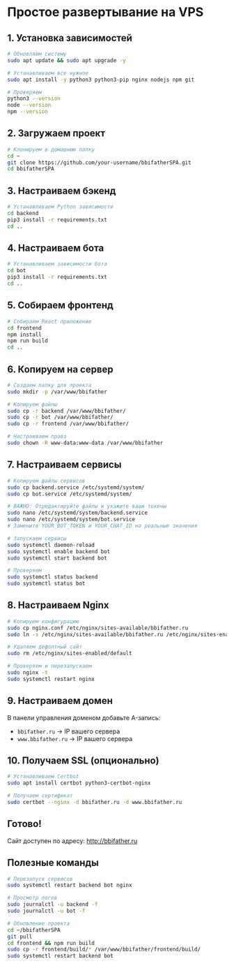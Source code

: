 # Простое развертывание на VPS

## 1. Установка зависимостей

```bash
# Обновляем систему
sudo apt update && sudo apt upgrade -y

# Устанавливаем все нужное
sudo apt install -y python3 python3-pip nginx nodejs npm git

# Проверяем
python3 --version
node --version
npm --version
```

## 2. Загружаем проект

```bash
# Клонируем в домашнюю папку
cd ~
git clone https://github.com/your-username/bbifatherSPA.git
cd bbifatherSPA
```

## 3. Настраиваем бэкенд

```bash
# Устанавливаем Python зависимости
cd backend
pip3 install -r requirements.txt
cd ..
```

## 4. Настраиваем бота

```bash
# Устанавливаем зависимости бота
cd bot
pip3 install -r requirements.txt
cd ..
```

## 5. Собираем фронтенд

```bash
# Собираем React приложение
cd frontend
npm install
npm run build
cd ..
```

## 6. Копируем на сервер

```bash
# Создаем папку для проекта
sudo mkdir -p /var/www/bbifather

# Копируем файлы
sudo cp -r backend /var/www/bbifather/
sudo cp -r bot /var/www/bbifather/
sudo cp -r frontend /var/www/bbifather/

# Настраиваем права
sudo chown -R www-data:www-data /var/www/bbifather
```

## 7. Настраиваем сервисы

```bash
# Копируем файлы сервисов
sudo cp backend.service /etc/systemd/system/
sudo cp bot.service /etc/systemd/system/

# ВАЖНО: Отредактируйте файлы и укажите ваши токены
sudo nano /etc/systemd/system/backend.service
sudo nano /etc/systemd/system/bot.service
# Замените YOUR_BOT_TOKEN и YOUR_CHAT_ID на реальные значения

# Запускаем сервисы
sudo systemctl daemon-reload
sudo systemctl enable backend bot
sudo systemctl start backend bot

# Проверяем
sudo systemctl status backend
sudo systemctl status bot
```

## 8. Настраиваем Nginx

```bash
# Копируем конфигурацию
sudo cp nginx.conf /etc/nginx/sites-available/bbifather.ru
sudo ln -s /etc/nginx/sites-available/bbifather.ru /etc/nginx/sites-enabled/

# Удаляем дефолтный сайт
sudo rm /etc/nginx/sites-enabled/default

# Проверяем и перезапускаем
sudo nginx -t
sudo systemctl restart nginx
```

## 9. Настраиваем домен

В панели управления доменом добавьте A-запись:
- `bbifather.ru` → IP вашего сервера
- `www.bbifather.ru` → IP вашего сервера

## 10. Получаем SSL (опционально)

```bash
# Устанавливаем Certbot
sudo apt install certbot python3-certbot-nginx

# Получаем сертификат
sudo certbot --nginx -d bbifather.ru -d www.bbifather.ru
```

## Готово!

Сайт доступен по адресу: http://bbifather.ru 

## Полезные команды

```bash
# Перезапуск сервисов
sudo systemctl restart backend bot nginx

# Просмотр логов
sudo journalctl -u backend -f
sudo journalctl -u bot -f

# Обновление проекта
cd ~/bbifatherSPA
git pull
cd frontend && npm run build
sudo cp -r frontend/build/* /var/www/bbifather/frontend/build/
sudo systemctl restart backend bot
```